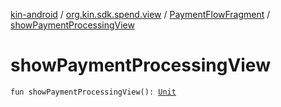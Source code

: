 [kin-android](../../index.md) / [org.kin.sdk.spend.view](../index.md) / [PaymentFlowFragment](index.md) / [showPaymentProcessingView](./show-payment-processing-view.md)

# showPaymentProcessingView

`fun showPaymentProcessingView(): `[`Unit`](https://kotlinlang.org/api/latest/jvm/stdlib/kotlin/-unit/index.html)